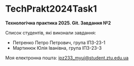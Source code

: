 # TechPrakt2024Task1
**Технологічна практика 2025. Git. Завдання №2**

Список студентів, які виконали завдання:
* Петренко Петро Петрович, група ІПЗ-23-1
* Мартинюк Юлія Іванівна, група ІПЗ-23-3

Моя електронна пошта:
ipz233_myui@student.ztu.edu.ua